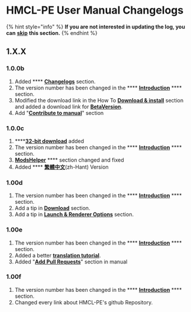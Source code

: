 # HMCL-PE User Manual Changelogs

{% hint style="info" %}
**If you are not interested in updating the log, you can** [**skip**](../how-to-download-and-install/download.md) **this section.**
{% endhint %}

## 1.X.X

### 1.0.0b

1. Added **** [**Changelogs**](hmcl-pe-user-manual-changelogs.md) section.
2. The version number has been changed in the **** [**Introduction**](broken-reference) **** section.
3. Modified the download link in the How To [**Download & install**](../how-to-download-and-install/download.md) section and added a download link for [**BetaVersion**](../how-to-download-and-install/download.md#beta-version-provided-by-legacygamerhd).
4. Add "[**Contribute to manual**](contribute-to-manual.md)" section

### 1.0.0c

1. ****[**32-bit download**](../how-to-download-and-install/download.md#beta-versionb-32-bit) added
2. The version number has been changed in the **** [**Introduction**](broken-reference) **** section.
3. [**ModsHelper**](broken-reference) **** section changed and fixed
4. Added **** [**繁體中文**](https://mc-shengxia.gitbook.io/hmclpe-user-manual-zhhant/)(zh-Hant) Version

### 1.00d

1. The version number has been changed in the **** [**Introduction**](broken-reference) **** section.
2. Add a tip in [**Download**](../how-to-download-and-install/download.md) section.
3. Add a tip in [**Launch & Renderer Options**](../basic-settings/global-game-settings/launch-and-renderer-options.md) section.

### 1.00e

1. The version number has been changed in the **** [**Introduction**](broken-reference) **** section.
2. Added a better [**translation tutorial**](contribute-to-manual.md#being-a-translator).
3. Added "[**Add Pull Requests**](../asking-questions-by-third-party-software/github/add-pull-requests-wip.md)" section in manual



### 1.00f

1. The version number has been changed in the **** [**Introduction**](broken-reference) **** section.
2. Changed every link about HMCL-PE's github Repository.



